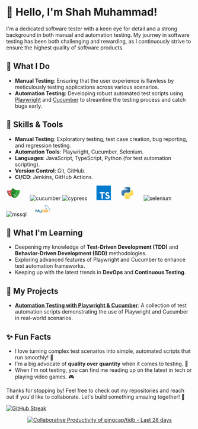 # 👋 Hello, I'm Shah Muhammad!

I'm a dedicated software tester with a keen eye for detail and a strong background in both manual and automation testing. My journey in software testing has been both challenging and rewarding, as I continuously strive to ensure the highest quality of software products.

## 💼 What I Do

- **Manual Testing**: Ensuring that the user experience is flawless by meticulously testing applications across various scenarios.
- **Automation Testing**: Developing robust automated test scripts using [Playwright](https://playwright.dev/) and [Cucumber](https://cucumber.io/) to streamline the testing process and catch bugs early.

## 🔧 Skills & Tools

- **Manual Testing**: Exploratory testing, test case creation, bug reporting, and regression testing.
- **Automation Tools**: Playwright, Cucumber, Selenium.
- **Languages**: JavaScript, TypeScript, Python (for test automation scripting).
- **Version Control**: Git, GitHub.
- **CI/CD**: Jenkins, GitHub Actions.
<p align="left">
  <img src="https://raw.githubusercontent.com/devicons/devicon/master/icons/playwright/playwright-original.svg" alt="playwright" width="40" height="40" style="margin-right: 20px;"/>
  <img src="https://raw.githubusercontent.com/simple-icons/simple-icons/6e46ec1fc23b60c8fd0d2f2ff46db82e16dbd75f/icons/cucumber.svg" alt="cucumber" width="40" height="40"/>
  <img src="https://raw.githubusercontent.com/simple-icons/simple-icons/6e46ec1fc23b60c8fd0d2f2ff46db82e16dbd75f/icons/cypress.svg" alt="cypress" width="40" height="40" style="margin-right: 20px;"/>
  <img src="https://raw.githubusercontent.com/devicons/devicon/master/icons/typescript/typescript-original.svg" alt="typescript" width="40" height="40" style="margin-right: 20px;"/>
  <img src="https://raw.githubusercontent.com/devicons/devicon/master/icons/python/python-original.svg" alt="python" width="40" height="40" style="margin-right: 20px;"/>
  <img src="https://raw.githubusercontent.com/detain/svg-logos/780f25886640cef088af994181646db2f6b1a3f8/svg/selenium-logo.svg" alt="selenium" width="40" height="40" style="margin-right: 20px;"/>
  <img src="https://www.svgrepo.com/show/303229/microsoft-sql-server-logo.svg" alt="mssql" width="40" height="40" style="margin-right: 20px;"/>
  <img src="https://raw.githubusercontent.com/devicons/devicon/master/icons/mysql/mysql-original-wordmark.svg" alt="mysql" width="40" height="40" style="margin-right: 20px;"/>
</p>

## 🌱 What I'm Learning

- Deepening my knowledge of **Test-Driven Development (TDD)** and **Behavior-Driven Development (BDD)** methodologies.
- Exploring advanced features of Playwright and Cucumber to enhance test automation frameworks.
- Keeping up with the latest trends in **DevOps** and **Continuous Testing**.

## 🚀 My Projects

- **[Automation Testing with Playwright & Cucumber](https://github.com/SmNizamani/lambda-ecommerce)**: A collection of test automation scripts demonstrating the use of Playwright and Cucumber in real-world scenarios.

## ✨ Fun Facts

- I love turning complex test scenarios into simple, automated scripts that run smoothly! 🧩
- I'm a big advocate of **quality over quantity** when it comes to testing. 🚦
- When I'm not testing, you can find me reading up on the latest in tech or playing video games. 🎮

Thanks for stopping by! Feel free to check out my repositories and reach out if you'd like to collaborate. Let's build something amazing together! 🚀

[![GitHub Streak](https://streak-stats.demolab.com/?user=SmNizamani)](https://git.io/streak-stats)

<a href="https://next.ossinsight.io/widgets/official/compose-last-28-days-collaborative-productivity?repo_id=41986369" target="_blank" style="display: block" align="center">
  <picture>
    <source media="(prefers-color-scheme: dark)" srcset="https://next.ossinsight.io/widgets/official/compose-last-28-days-collaborative-productivity/thumbnail.png?repo_id=41986369&image_size=auto&color_scheme=dark" width="488.5" height="auto">
    <img alt="Collaborative Productivity of pingcap/tidb - Last 28 days" src="https://next.ossinsight.io/widgets/official/compose-last-28-days-collaborative-productivity/thumbnail.png?repo_id=41986369&image_size=auto&color_scheme=light" width="488.5" height="auto">
  </picture>
</a>

